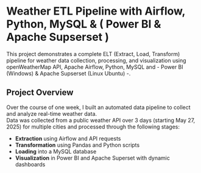 # Weather ETL Pipeline with Airflow, Python, MySQL & ( Power BI & Apache Supserset )

This project demonstrates a complete ELT (Extract, Load, Transform) pipeline for weather data collection, processing, and visualization using openWeatherMap API, Apache Airflow, Python, MySQL and - Power BI (Windows) & Apache Supserset (Linux Ubuntu) -.

## Project Overview

Over the course of one week, I built an automated data pipeline to collect and analyze real-time weather data.  
Data was collected from a public weather API over 3 days (starting May 27, 2025) for multiple cities and processed through the following stages:

- **Extraction** using Airflow and API requests  
- **Transformation** using Pandas and Python scripts  
- **Loading** into a MySQL database  
- **Visualization** in Power BI and Apache Superset with dynamic dashboards  
